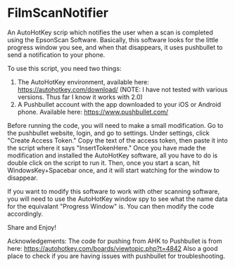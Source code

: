 # FilmScanNotifier
An AutoHotKey scrip which notifies the user when a scan is completed using the EpsonScan Software. Basically, this software looks for
the little progress window you see, and when that disappears, it uses pushbullet to send a notification to your phone.

To use this script, you need two things:
1) The AutoHotKey environment, available here: https://autohotkey.com/download/ (NOTE: I have not tested with various versions. Thus far I know it works with 2.0)
2) A Pushbullet account with the app downloaded to your iOS or Android phone. Available here: https://www.pushbullet.com/

Before running the code, you will need to make a small modification. Go to the pushbullet website, login, and go to settings. Under settings, click "Create Access Token."
Copy the text of the access token, then paste it into the script where it says "InsertTokenHere."
Once you have made the modification and installed the AutoHotKey software, all you have to do is double click on the script to run it. Then, once you start a scan, hit WindowsKey+Spacebar once, and it will start watching for the window to disappear.

If you want to modify this software to work with other scanning software, you will need to use the AutoHotKey window spy to see what the name data for the equivalant "Progress Window" is. You can then modify the code accordingly.

Share and Enjoy!


Acknowledgements:
The code for pushing from AHK to Pushbullet is from here: https://autohotkey.com/boards/viewtopic.php?t=4842
Also a good place to check if you are having issues with pushbullet for troubleshooting.
